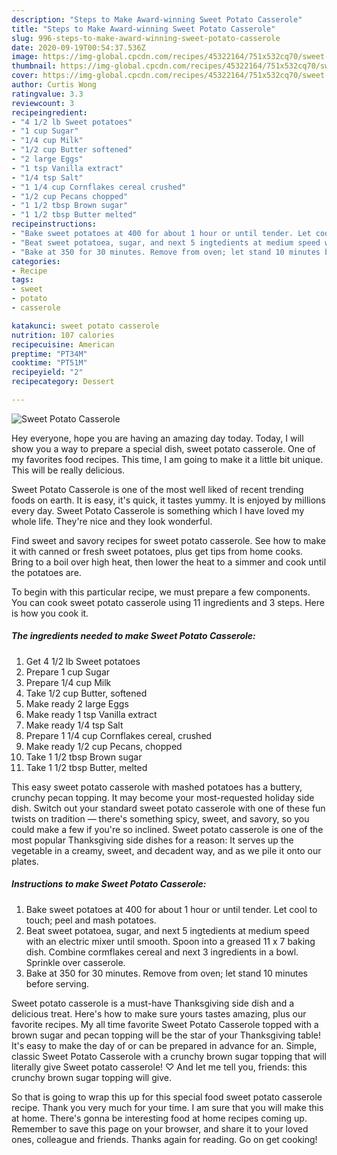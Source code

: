 ```yaml
---
description: "Steps to Make Award-winning Sweet Potato Casserole"
title: "Steps to Make Award-winning Sweet Potato Casserole"
slug: 996-steps-to-make-award-winning-sweet-potato-casserole
date: 2020-09-19T00:54:37.536Z
image: https://img-global.cpcdn.com/recipes/45322164/751x532cq70/sweet-potato-casserole-recipe-main-photo.jpg
thumbnail: https://img-global.cpcdn.com/recipes/45322164/751x532cq70/sweet-potato-casserole-recipe-main-photo.jpg
cover: https://img-global.cpcdn.com/recipes/45322164/751x532cq70/sweet-potato-casserole-recipe-main-photo.jpg
author: Curtis Wong
ratingvalue: 3.3
reviewcount: 3
recipeingredient:
- "4 1/2 lb Sweet potatoes"
- "1 cup Sugar"
- "1/4 cup Milk"
- "1/2 cup Butter softened"
- "2 large Eggs"
- "1 tsp Vanilla extract"
- "1/4 tsp Salt"
- "1 1/4 cup Cornflakes cereal crushed"
- "1/2 cup Pecans chopped"
- "1 1/2 tbsp Brown sugar"
- "1 1/2 tbsp Butter melted"
recipeinstructions:
- "Bake sweet potatoes at 400 for about 1 hour or until tender. Let cool to touch; peel and mash potatoes."
- "Beat sweet potatoea, sugar, and next 5 ingtedients at medium speed with an electric mixer until smooth. Spoon into a greased 11 x 7 baking dish. Combine cormflakes cereal and next 3 ingredients in a bowl. Sprinkle over casserole."
- "Bake at 350 for 30 minutes. Remove from oven; let stand 10 minutes before serving."
categories:
- Recipe
tags:
- sweet
- potato
- casserole

katakunci: sweet potato casserole 
nutrition: 107 calories
recipecuisine: American
preptime: "PT34M"
cooktime: "PT51M"
recipeyield: "2"
recipecategory: Dessert

---
```



![Sweet Potato Casserole](https://img-global.cpcdn.com/recipes/45322164/751x532cq70/sweet-potato-casserole-recipe-main-photo.jpg)

Hey everyone, hope you are having an amazing day today. Today, I will show you a way to prepare a special dish, sweet potato casserole. One of my favorites food recipes. This time, I am going to make it a little bit unique. This will be really delicious.

Sweet Potato Casserole is one of the most well liked of recent trending foods on earth. It is easy, it's quick, it tastes yummy. It is enjoyed by millions every day. Sweet Potato Casserole is something which I have loved my whole life. They're nice and they look wonderful.

Find sweet and savory recipes for sweet potato casserole. See how to make it with canned or fresh sweet potatoes, plus get tips from home cooks. Bring to a boil over high heat, then lower the heat to a simmer and cook until the potatoes are.


To begin with this particular recipe, we must prepare a few components. You can cook sweet potato casserole using 11 ingredients and 3 steps. Here is how you cook it.

<!--inarticleads1-->

##### The ingredients needed to make Sweet Potato Casserole:

1. Get 4 1/2 lb Sweet potatoes
1. Prepare 1 cup Sugar
1. Prepare 1/4 cup Milk
1. Take 1/2 cup Butter, softened
1. Make ready 2 large Eggs
1. Make ready 1 tsp Vanilla extract
1. Make ready 1/4 tsp Salt
1. Prepare 1 1/4 cup Cornflakes cereal, crushed
1. Make ready 1/2 cup Pecans, chopped
1. Take 1 1/2 tbsp Brown sugar
1. Take 1 1/2 tbsp Butter, melted


This easy sweet potato casserole with mashed potatoes has a buttery, crunchy pecan topping. It may become your most-requested holiday side dish. Switch out your standard sweet potato casserole with one of these fun twists on tradition — there&#39;s something spicy, sweet, and savory, so you could make a few if you&#39;re so inclined. Sweet potato casserole is one of the most popular Thanksgiving side dishes for a reason: It serves up the vegetable in a creamy, sweet, and decadent way, and as we pile it onto our plates. 

<!--inarticleads2-->

##### Instructions to make Sweet Potato Casserole:

1. Bake sweet potatoes at 400 for about 1 hour or until tender. Let cool to touch; peel and mash potatoes.
1. Beat sweet potatoea, sugar, and next 5 ingtedients at medium speed with an electric mixer until smooth. Spoon into a greased 11 x 7 baking dish. Combine cormflakes cereal and next 3 ingredients in a bowl. Sprinkle over casserole.
1. Bake at 350 for 30 minutes. Remove from oven; let stand 10 minutes before serving.


Sweet potato casserole is a must-have Thanksgiving side dish and a delicious treat. Here&#39;s how to make sure yours tastes amazing, plus our favorite recipes. My all time favorite Sweet Potato Casserole topped with a brown sugar and pecan topping will be the star of your Thanksgiving table! It&#39;s easy to make the day of or can be prepared in advance for an. Simple, classic Sweet Potato Casserole with a crunchy brown sugar topping that will literally give Sweet potato casserole! ♡ And let me tell you, friends: this crunchy brown sugar topping will give. 

So that is going to wrap this up for this special food sweet potato casserole recipe. Thank you very much for your time. I am sure that you will make this at home. There's gonna be interesting food at home recipes coming up. Remember to save this page on your browser, and share it to your loved ones, colleague and friends. Thanks again for reading. Go on get cooking!
